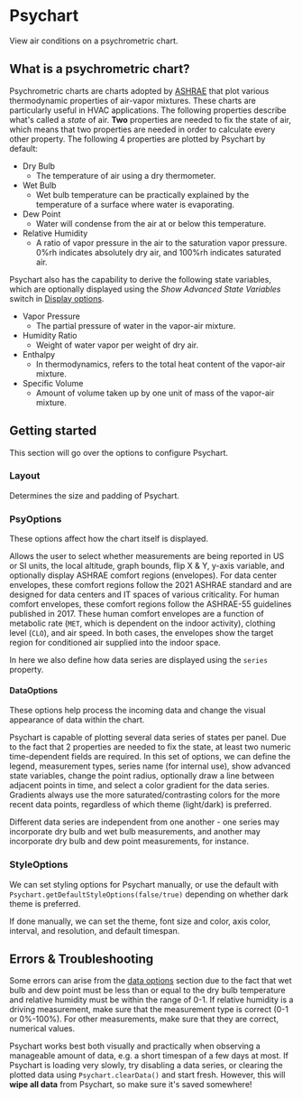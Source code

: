 # Psychart

View air conditions on a psychrometric chart.

## What is a psychrometric chart?

Psychrometric charts are charts adopted by [ASHRAE](https://www.ashrae.org/) that plot various thermodynamic properties of air-vapor mixtures. These charts are particularly useful in HVAC applications. The following properties describe what's called a _state_ of air. **Two** properties are needed to fix the state of air, which means that two properties are needed in order to calculate every other property. The following 4 properties are plotted by Psychart by default:

- Dry Bulb
    - The temperature of air using a dry thermometer.
- Wet Bulb
    - Wet bulb temperature can be practically explained by the temperature of a surface where water is evaporating.
- Dew Point
    - Water will condense from the air at or below this temperature.
- Relative Humidity
    - A ratio of vapor pressure in the air to the saturation vapor pressure. 0%rh indicates absolutely dry air, and 100%rh indicates saturated air.

Psychart also has the capability to derive the following state variables, which are optionally displayed using the _Show Advanced State Variables_ switch in [Display options](#display-options).

- Vapor Pressure
    - The partial pressure of water in the vapor-air mixture.
- Humidity Ratio
    - Weight of water vapor per weight of dry air.
- Enthalpy
    - In thermodynamics, refers to the total heat content of the vapor-air mixture.
- Specific Volume
    - Amount of volume taken up by one unit of mass of the vapor-air mixture.

## Getting started

This section will go over the options to configure Psychart.

### Layout

Determines the size and padding of Psychart.

### PsyOptions

These options affect how the chart itself is displayed.

Allows the user to select whether measurements are being reported in US or SI units, the local altitude, graph bounds, flip X & Y, y-axis variable, and optionally display ASHRAE comfort regions (envelopes). For data center envelopes, these comfort regions follow the 2021 ASHRAE standard and are designed for data centers and IT spaces of various criticality. For human comfort envelopes, these comfort regions follow the ASHRAE-55 guidelines published in 2017. These human comfort envelopes are a function of metabolic rate (`MET`, which is dependent on the indoor activity), clothing level (`CLO`), and air speed. In both cases, the envelopes show the target region for conditioned air supplied into the indoor space.

In here we also define how data series are displayed using the `series` property.

#### DataOptions

These options help process the incoming data and change the visual appearance of data within the chart.

Psychart is capable of plotting several data series of states per panel. Due to the fact that 2 properties are needed to fix the state, at least two numeric time-dependent fields are required. In this set of options, we can define the legend, measurement types, series name (for internal use), show advanced state variables, change the point radius, optionally draw a line between adjacent points in time, and select a color gradient for the data series. Gradients always use the more saturated/contrasting colors for the more recent data points, regardless of which theme (light/dark) is preferred.

Different data series are independent from one another - one series may incorporate dry bulb and wet bulb measurements, and another may incorporate dry bulb and dew point measurements, for instance.

### StyleOptions

We can set styling options for Psychart manually, or use the default with `Psychart.getDefaultStyleOptions(false/true)` depending on whether dark theme is preferred.

If done manually, we can set the theme, font size and color, axis color, interval, and resolution, and default timespan.

## Errors & Troubleshooting

Some errors can arise from the [data options](#dataoptions) section due to the fact that wet bulb and dew point must be less than or equal to the dry bulb temperature and relative humidity must be within the range of 0-1. If relative humidity is a driving measurement, make sure that the measurement type is correct (0-1 or 0%-100%). For other measurements, make sure that they are correct, numerical values.

Psychart works best both visually and practically when observing a manageable amount of data, e.g. a short timespan of a few days at most. If Psychart is loading very slowly, try disabling a data series, or clearing the plotted data using `Psychart.clearData()` and start fresh. However, this will **wipe all data** from Psychart, so make sure it's saved somewhere!